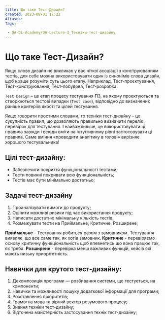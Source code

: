 ```yaml
---
title: Що таке Тест-Дизайн?
created: 2023-08-01 12:22
Aliases:
Tags: 
 
 - QA-DL-Academy/QA-Lecture-3_Техніки-тест-дизайну
---
```

# Що таке Тест-Дизайн?

Якщо слово дизайн не викликає у вас чіткої асоціації з конструюванням тестів, для себе можна використовувати один із синонімів слова дизайн, щоб краще розуміти суть цього етапу. Наприклад, Тест-проєктування, Тест-конструювання, Тест-побудова, Тест-розробка.

`Test Design` – це етап процесу тестування ПЗ, на якому проєктуються та створюються тестові випадки (`Test case`), відповідно до визначених раніше критеріїв якості та цілей тестування.

Якщо говорити простими словами, то техніки тест-дизайну – це сукупність правил, що дозволяють правильно визначити перелік перевірок для тестування. І найважливіше, це використовувати ці правила завжди і всюди вміти на інтуїтивному рівні застосовувати ці правила. Саме вміння «проводити аналітику в голові» вирізняє хорошого тестувальника!

## Цілі тест-дизайну:

- Забезпечити покриття функціональності тестами;
- Тести повинні покривати всю функціональність;
- Тестів має бути мінімально достатньо;

## Задачі тест-дизайну

1. Проаналізувати вимоги до продукту;
2. Оцінити можливі ризики під час використання продукту;
3. Написати достатню мінімальну кількість тестів;
4. Розмежувати тести на Приймальне, Критичне, Розширене;

**Приймальне** - Тестування робиться разом з замовником. Тестування виявляє, що все саме так, як хотів замовник.
**Критичне** - перевіряємо основу критичну функціональність щоб впевнетись що вона працює так, як треба.
**Розширене** - перевірка менш важливих функцій, кейсів які мають низьку приорітетність.

## Навички для крутого тест-дизайну:

1. Декомпозиція програми — розбивання системи, що тестується, на компоненти;
2. Навички та можливості пошуку додаткової інформації для програми;
3. Розставлення пріоритетів;
4. Грамотна мова та вірний вектор розумового процесу;
5. Знання техніки тест-дизайну;
6. Відточена майстерність застосування технік тест-дизайну;
